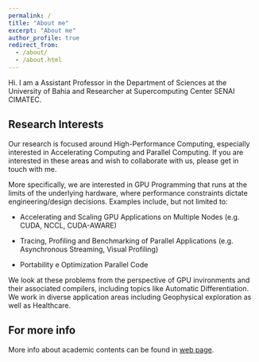 ```yaml
---
permalink: /
title: "About me"
excerpt: "About me"
author_profile: true
redirect_from: 
  - /about/
  - /about.html
---
```


Hi. I am a Assistant Professor in the Department of Sciences at the University of Bahia and Researcher at Supercomputing Center SENAI CIMATEC.

Research Interests
------
Our research is focused around High-Performance Computing, especially interested in Accelerating Computing and Parallel Computing. If you are interested in these areas and wish to collaborate with us, please get in touch with me.

More specifically, we are interested in GPU Programming that runs at the limits of the underlying hardware, where performance constraints dictate engineering/design decisions. Examples include, but not limited to:

 * Accelerating and Scaling GPU Applications on Multiple Nodes (e.g. CUDA, NCCL, CUDA-AWARE)

 * Tracing, Profiling and Benchmarking of Parallel Applications (e.g. Asynchronous Streaming, Visual Profiling)
 
 * Portability e Optimization Parallel Code

We look at these problems from the perspective of GPU invironments and their associated compilers, including topics like Automatic Differentiation. We work in diverse application areas including Geophysical exploration as well as Healthcare.

For more info
------
More info about academic contents can be found in [web page](https://muriloboratto.docentes.uneb.br). 